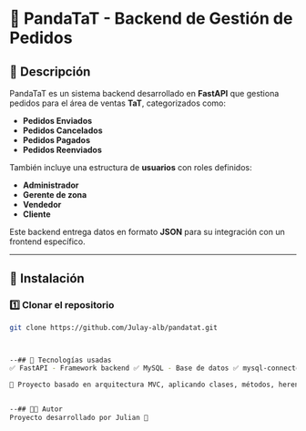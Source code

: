 # 🐼 PandaTaT - Backend de Gestión de Pedidos

## 📌 Descripción
PandaTaT es un sistema backend desarrollado en **FastAPI** que gestiona pedidos para el área de ventas **TaT**, categorizados como:
- **Pedidos Enviados**
- **Pedidos Cancelados**
- **Pedidos Pagados**
- **Pedidos Reenviados**

También incluye una estructura de **usuarios** con roles definidos:
- **Administrador**
- **Gerente de zona**
- **Vendedor**
- **Cliente**

Este backend entrega datos en formato **JSON** para su integración con un frontend específico.

---

## 🔧 Instalación

### 1️⃣ **Clonar el repositorio**
```bash
git clone https://github.com/Julay-alb/pandatat.git



--## 📌 Tecnologías usadas
✅ FastAPI - Framework backend ✅ MySQL - Base de datos ✅ mysql-connector-python - Conexión a MySQL

📌 Proyecto basado en arquitectura MVC, aplicando clases, métodos, herencia y polimorfismo.


--## 👨‍💻 Autor
Proyecto desarrollado por Julian 🚀
